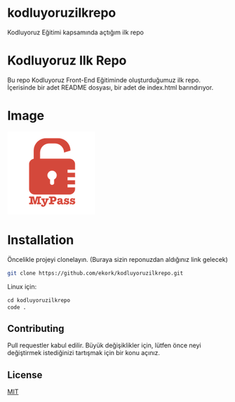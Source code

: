 # kodluyoruzilkrepo
Kodluyoruz Eğitimi kapsamında açtığım ilk repo


# Kodluyoruz Ilk Repo
Bu repo Kodluyoruz Front-End Eğitiminde oluşturduğumuz ilk repo. İçerisinde bir adet README dosyası, bir adet de index.html barındırıyor.

# Image

![mypass](logo.png)

# Installation

Öncelikle projeyi clonelayın. (Buraya sizin reponuzdan aldığınız link gelecek)

```bash
git clone https://github.com/ekork/kodluyoruzilkrepo.git
```
Linux için:
```linux
cd kodluyoruzilkrepo
code .
```

## Contributing
Pull requestler kabul edilir. Büyük değişiklikler için, lütfen önce neyi değiştirmek istediğinizi tartışmak için bir konu açınız.


## License
[MIT](https://choosealicense.com/licenses/mit/)

